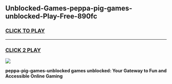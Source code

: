 
## Unblocked-Games-peppa-pig-games-unblocked-Play-Free-890fc
<h3>
<a href="https://premium76.site?title=peppa-pig-games-unblocked&ref=17A">CLICK TO PLAY</a></h3>
<hr>

<h3>
<a href="https://premium76.site?title=peppa-pig-games-unblocked&ref=17A">CLICK 2 PLAY</a>
  
</h3>

<a href="https://premium76.site?title=peppa-pig-games-unblocked&ref=17A"><img src="https://clearcache.store/games.png"></a>


**peppa-pig-games-unblocked games unblocked: Your Gateway to Fun and Accessible Online Gaming**
